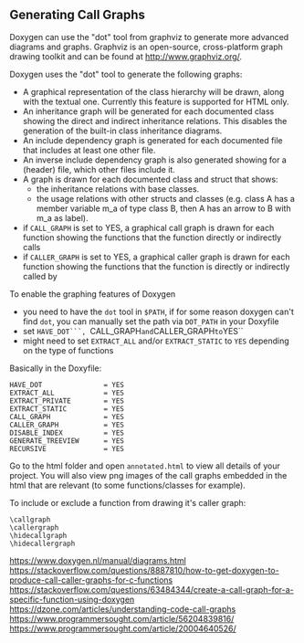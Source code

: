 ## Generating Call Graphs

Doxygen can use the "dot" tool from graphviz to generate more advanced diagrams and graphs. Graphviz is an open-source, cross-platform graph drawing toolkit and can be found at http://www.graphviz.org/.  

Doxygen uses the "dot" tool to generate the following graphs:
* A graphical representation of the class hierarchy will be drawn, along with the textual one. Currently this feature is supported for HTML only.
* An inheritance graph will be generated for each documented class showing the direct and indirect inheritance relations. This disables the generation of the built-in class inheritance diagrams.
* An include dependency graph is generated for each documented file that includes at least one other file. 
* An inverse include dependency graph is also generated showing for a (header) file, which other files include it.
* A graph is drawn for each documented class and struct that shows:
  * the inheritance relations with base classes.
  * the usage relations with other structs and classes (e.g. class A has a member variable m_a of type class B, then A has an arrow to B with m_a as label).
* if ``CALL_GRAPH`` is set to YES, a graphical call graph is drawn for each function showing the functions that the function directly or indirectly calls
* if ``CALLER_GRAPH`` is set to YES, a graphical caller graph is drawn for each function showing the functions that the function is directly or indirectly called by 

To enable the graphing features of Doxygen 
* you need to have the ``dot`` tool in ``$PATH``, if for some reason doxygen can't find ``dot``, you can manually set the path via ``DOT_PATH`` in your Doxyfile
* set ``HAVE_DOT```, ``CALL_GRAPH`` and ``CALLER_GRAPH`` to ``YES``
* might need to set ``EXTRACT_ALL`` and/or ``EXTRACT_STATIC`` to ``YES`` depending on the type of functions

Basically in the Doxyfile:

```Shell
HAVE_DOT               = YES
EXTRACT_ALL            = YES
EXTRACT_PRIVATE        = YES
EXTRACT_STATIC         = YES
CALL_GRAPH             = YES
CALLER_GRAPH           = YES
DISABLE_INDEX          = YES 
GENERATE_TREEVIEW      = YES
RECURSIVE              = YES
```

Go to the html folder and open ``annotated.html`` to view all details of your project. You will also view png images of the call graphs embedded in the html that are relevant (to some functions/classes for example).  

To include or exclude a function from drawing it's caller graph:

```Shell
\callgraph
\callergraph
\hidecallgraph
\hidecallergraph
```

https://www.doxygen.nl/manual/diagrams.html
https://stackoverflow.com/questions/8887810/how-to-get-doxygen-to-produce-call-caller-graphs-for-c-functions  
https://stackoverflow.com/questions/63484344/create-a-call-graph-for-a-specific-function-using-doxygen  
https://dzone.com/articles/understanding-code-call-graphs  
https://www.programmersought.com/article/56204839816/  
https://www.programmersought.com/article/20004640526/

